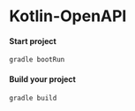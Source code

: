# Kotlin-OpenAPI

#### Start project
```shell script
gradle bootRun
```
#### Build your project
```shell script
gradle build
```
